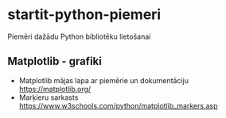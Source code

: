 # startit-python-piemeri

Piemēri dažādu Python bibliotēku lietošanai

## Matplotlib - grafiki

- Matplotlib mājas lapa ar piemērie un dokumentāciju <https://matplotlib.org/>
- Marķieru sarkasts <https://www.w3schools.com/python/matplotlib_markers.asp>
